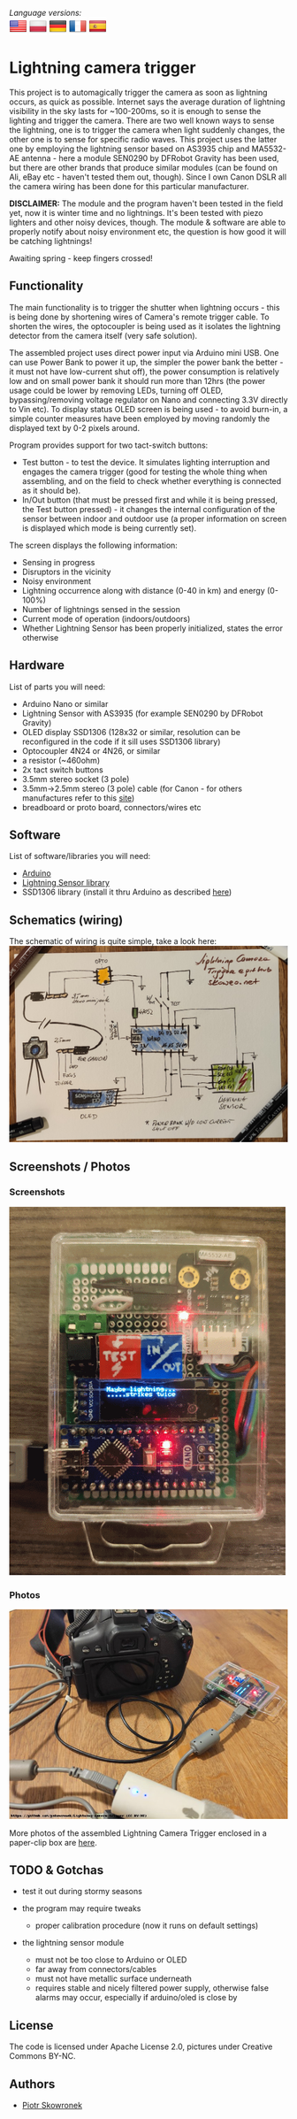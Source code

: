 _Language versions:_\
[![EN](https://github.com/pskowronek/Lightning-camera-trigger/raw/main/www/flags/lang-US.png)](https://github.com/pskowronek/Lightning-camera-trigger) 
[![PL](https://github.com/pskowronek/Lightning-camera-trigger/raw/main/www/flags/lang-PL.png)](https://translate.googleusercontent.com/translate_c?sl=en&tl=pl&u=https://github.com/pskowronek/Lightning-camera-trigger)
[![DE](https://github.com/pskowronek/Lightning-camera-trigger/raw/main/www/flags/lang-DE.png)](https://translate.googleusercontent.com/translate_c?sl=en&tl=de&u=https://github.com/pskowronek/Lightning-camera-trigger)
[![FR](https://github.com/pskowronek/Lightning-camera-trigger/raw/main/www/flags/lang-FR.png)](https://translate.googleusercontent.com/translate_c?sl=en&tl=fr&u=https://github.com/pskowronek/Lightning-camera-trigger)
[![ES](https://github.com/pskowronek/Lightning-camera-trigger/raw/main/www/flags/lang-ES.png)](https://translate.googleusercontent.com/translate_c?sl=en&tl=es&u=https://github.com/pskowronek/Lightning-camera-trigger)

# Lightning camera trigger

This project is to automagically trigger the camera as soon as lightning occurs, as quick as possible.
Internet says the average duration of lightning  visibility in the sky lasts for ~100-200ms, so it is enough to sense the lighting and trigger the camera.
There are two well known ways to sense the lightning, one is to trigger the camera when light suddenly changes, the other one is to sense for specific radio waves.
This project uses the latter one by employing the lightning sensor based on AS3935 chip and MA5532-AE antenna - here a module SEN0290 by DFRobot Gravity
has been used, but there are other brands that produce similar modules (can be found on Ali, eBay etc - haven't tested them out, though).
Since I own Canon DSLR all the camera wiring has been done for this particular manufacturer.

**DISCLAIMER:** The module and the program haven't been tested in the field yet, now it is winter time and no lightnings. It's been tested with piezo lighters
and other noisy devices, though. The module & software are able to properly notify about noisy environment etc, the question is how good it will be
catching lightnings!

Awaiting spring - keep fingers crossed!

## Functionality

The main functionality is to trigger the shutter when lightning occurs - this is being done by shortening wires of Camera's remote trigger cable.
To shorten the wires, the optocoupler is being used as it isolates the lightning detector from the camera itself (very safe solution).

The assembled project uses direct power input via Arduino mini USB. One can use Power Bank to power it up, the simpler the power bank the better - it must 
not have low-current shut off), the power consumption is relatively low and on small power bank it should run more than 12hrs (the power usage could be
lower by removing LEDs, turning off OLED, bypassing/removing voltage regulator on Nano and connecting 3.3V directly to Vin etc).
To display status OLED screen is being used - to avoid burn-in, a simple counter measures have been employed by moving randomly the displayed text by 0-2 pixels around.

Program provides support for two tact-switch buttons:
- Test button - to test the device. It simulates lighting interruption and engages the camera trigger
(good for testing the whole thing when assembling, and on the field to check whether everything is connected as it should be). 
- In/Out button (that must be pressed first and while it is being pressed, the Test button pressed) - it changes the internal configuration
of the sensor between indoor and outdoor use (a proper information on screen is displayed which mode is being currently set).


The screen displays the following information:
- Sensing in progress
- Disruptors in the vicinity 
- Noisy environment
- Lightning occurrence along with distance (0-40 in km) and energy (0-100%)
- Number of lightnings sensed in the session
- Current mode of operation (indoors/outdoors)
- Whether Lightning Sensor has been properly initialized, states the error otherwise


## Hardware

List of parts you will need:
- Arduino Nano or similar
- Lightning Sensor with AS3935 (for example SEN0290 by DFRobot Gravity)
- OLED display SSD1306 (128x32 or similar, resolution can be reconfigured in the code if it sill uses SSD1306 library)
- Optocoupler 4N24 or 4N26, or similar
- a resistor (~460ohm)
- 2x tact switch buttons
- 3.5mm stereo socket (3 pole)
- 3.5mm->2.5mm stereo (3 pole) cable (for Canon - for others manufactures refer to this [site](http://www.doc-diy.net/photo/remote_pinout/))
- breadboard or proto board, connectors/wires etc

## Software

List of software/libraries you will need:
- [Arduino](https://www.arduino.cc/en/software)
- [Lightning Sensor library](https://github.com/DFRobot/DFRobot_AS3935)
- SSD1306 library (install it thru Arduino as described [here](https://randomnerdtutorials.com/guide-for-oled-display-with-arduino/))

## Schematics (wiring)

The schematic of wiring is quite simple, take a look here:
![Schematics](https://github.com/pskowronek/Lightning-camera-trigger/raw/main/www/other/schematics.jpg)

## Screenshots / Photos

### Screenshots
![Screenshots](https://github.com/pskowronek/Lightning-camera-trigger/raw/main/www/screenshots/lightning-demo.png)


### Photos
[![Assembled](https://github.com/pskowronek/Lightning-camera-trigger/raw/main/www/assembled/05.jpg)](https://pskowronek.github.io/Lightning-camera-trigger/www/assembled/index.html "Photos of assembled Lightning camera trigger")

More photos of the assembled Lightning Camera Trigger enclosed in a paper-clip box are [here](https://pskowronek.github.io/Lightning-camera-trigger/www/assembled/index.html "Photos of assembled Lightning camera trigger").

## TODO & Gotchas

- test it out during stormy seasons
- the program may require tweaks
  - proper calibration procedure (now it runs on default settings)
  
- the lightning sensor module
  - must not be too close to Arduino or OLED
  - far away from connectors/cables
  - must not have metallic surface underneath
  - requires stable and nicely filtered power supply, otherwise false alarms may occur, especially if arduino/oled is close by

## License

The code is licensed under Apache License 2.0, pictures under Creative Commons BY-NC.

## Authors

- [Piotr Skowronek](https://github.com/pskowronek)
